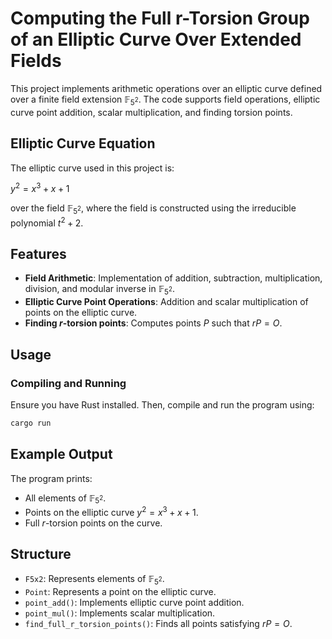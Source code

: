 # Computing the Full r-Torsion Group of an Elliptic Curve Over Extended Fields

This project implements arithmetic operations over an elliptic curve defined over a finite field extension $\mathbb{F}_{5^2}$. The code supports field operations, elliptic curve point addition, scalar multiplication, and finding torsion points.

## Elliptic Curve Equation

The elliptic curve used in this project is:

$y^2 = x^3 + x + 1$

over the field $\mathbb{F}_{5^2}$, where the field is constructed using the irreducible polynomial $t^2 + 2$.

## Features

- **Field Arithmetic**: Implementation of addition, subtraction, multiplication, division, and modular inverse in $\mathbb{F}_{5^2}$.
- **Elliptic Curve Point Operations**: Addition and scalar multiplication of points on the elliptic curve.
- **Finding $r$-torsion points**: Computes points $P$ such that $rP = O$.

## Usage

### Compiling and Running

Ensure you have Rust installed. Then, compile and run the program using:

```sh
cargo run
```
## Example Output

The program prints:

- All elements of $\mathbb{F}_{5^2}$.
- Points on the elliptic curve $y^2 = x^3 + x + 1$.
- Full $r$-torsion points on the curve.

## Structure

- `F5x2`: Represents elements of $\mathbb{F}_{5^2}$.
- `Point`: Represents a point on the elliptic curve.
- `point_add()`: Implements elliptic curve point addition.
- `point_mul()`: Implements scalar multiplication.
- `find_full_r_torsion_points()`: Finds all points satisfying $rP = O$.


